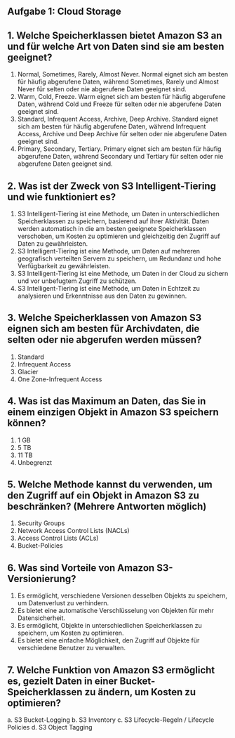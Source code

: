 ## Aufgabe 1: Cloud Storage

## 1. Welche Speicherklassen bietet Amazon S3 an und für welche Art von Daten sind sie am besten geeignet?

1. Normal, Sometimes, Rarely, Almost Never. Normal eignet sich am besten für häufig abgerufene Daten, während Sometimes, Rarely und Almost Never für selten oder nie abgerufene Daten geeignet sind.
2. Warm, Cold, Freeze. Warm eignet sich am besten für häufig abgerufene Daten, während Cold und Freeze für selten oder nie abgerufene Daten geeignet sind.
3. Standard, Infrequent Access, Archive, Deep Archive. Standard eignet sich am besten für häufig abgerufene Daten, während Infrequent Access, Archive und Deep Archive für selten oder nie abgerufene Daten geeignet sind.
4. Primary, Secondary, Tertiary. Primary eignet sich am besten für häufig abgerufene Daten, während Secondary und Tertiary für selten oder nie abgerufene Daten geeignet sind.

## 2. Was ist der Zweck von S3 Intelligent-Tiering und wie funktioniert es?

1. S3 Intelligent-Tiering ist eine Methode, um Daten in unterschiedlichen Speicherklassen zu speichern, basierend auf ihrer Aktivität. Daten werden automatisch in die am besten geeignete Speicherklassen verschoben, um Kosten zu optimieren und gleichzeitig den Zugriff auf Daten zu gewährleisten.
2. S3 Intelligent-Tiering ist eine Methode, um Daten auf mehreren geografisch verteilten Servern zu speichern, um Redundanz und hohe Verfügbarkeit zu gewährleisten.
3. S3 Intelligent-Tiering ist eine Methode, um Daten in der Cloud zu sichern und vor unbefugtem Zugriff zu schützen.
4. S3 Intelligent-Tiering ist eine Methode, um Daten in Echtzeit zu analysieren und Erkenntnisse aus den Daten zu gewinnen.

## 3. Welche Speicherklassen von Amazon S3 eignen sich am besten für Archivdaten, die selten oder nie abgerufen werden müssen?

1. Standard
2. Infrequent Access
3. Glacier
4. One Zone-Infrequent Access

## 4. Was ist das Maximum an Daten, das Sie in einem einzigen Objekt in Amazon S3 speichern können?

1. 1 GB
2. 5 TB
3. 11 TB
4. Unbegrenzt

## 5. Welche Methode kannst du verwenden, um den Zugriff auf ein Objekt in Amazon S3 zu beschränken? (Mehrere Antworten möglich)

1. Security Groups
2. Network Access Control Lists (NACLs)
3. Access Control Lists (ACLs)
4. Bucket-Policies

## 6. Was sind Vorteile von Amazon S3-Versionierung?

1. Es ermöglicht, verschiedene Versionen desselben Objekts zu speichern, um Datenverlust zu verhindern.
2. Es bietet eine automatische Verschlüsselung von Objekten für mehr Datensicherheit.
3. Es ermöglicht, Objekte in unterschiedlichen Speicherklassen zu speichern, um Kosten zu optimieren.
4. Es bietet eine einfache Möglichkeit, den Zugriff auf Objekte für verschiedene Benutzer zu verwalten.

## 7. Welche Funktion von Amazon S3 ermöglicht es, gezielt Daten in einer Bucket-Speicherklassen zu ändern, um Kosten zu optimieren?

a. S3 Bucket-Logging
b. S3 Inventory
c. S3 Lifecycle-Regeln / Lifecycle Policies
d. S3 Object Tagging